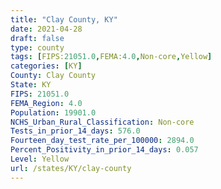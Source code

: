 ```yaml
---
title: "Clay County, KY"
date: 2021-04-28
draft: false
type: county
tags: [FIPS:21051.0,FEMA:4.0,Non-core,Yellow]
categories: [KY]
County: Clay County
State: KY
FIPS: 21051.0
FEMA_Region: 4.0
Population: 19901.0
NCHS_Urban_Rural_Classification: Non-core
Tests_in_prior_14_days: 576.0
Fourteen_day_test_rate_per_100000: 2894.0
Percent_Positivity_in_prior_14_days: 0.057
Level: Yellow
url: /states/KY/clay-county
---
```



